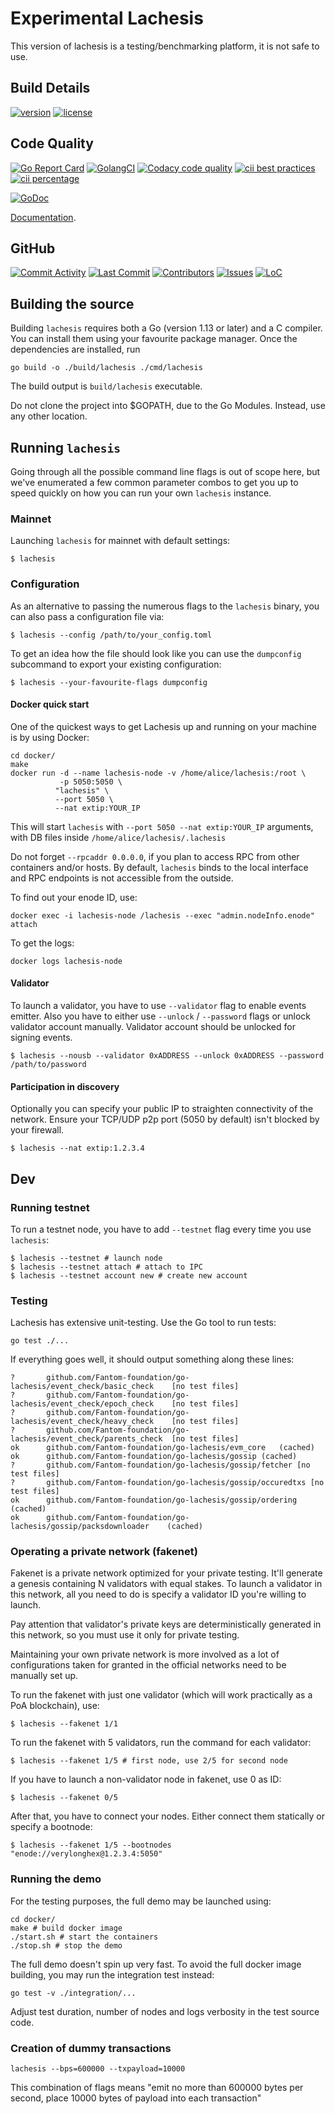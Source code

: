 # Experimental Lachesis 

This version of lachesis is a testing/benchmarking platform, it is not safe to use.

## Build Details

[![version](https://img.shields.io/github/tag/Fantom-foundation/lachesis-ex.svg?style=flat-square&logo=github
)](https://github.com/Fantom-foundation/lachesis-ex/releases/latest)
[![license](https://img.shields.io/github/license/Fantom-foundation/lachesis-ex.svg?style=flat-square&logo=github)](LICENSE.md)

## Code Quality

[![Go Report Card](https://goreportcard.com/badge/github.com/Fantom-foundation/lachesis-ex?style=flat-square&logo=goreportcard)](https://goreportcard.com/report/github.com/Fantom-foundation/lachesis-ex)
[![GolangCI](https://golangci.com/badges/github.com/Fantom-foundation/lachesis-ex.svg?style=flat-square&logo=golangci)](https://golangci.com/r/github.com/Fantom-foundation/lachesis-ex)
[![Codacy code quality](https://img.shields.io/codacy/grade/c8c27910210f4b23bcbbe8c60338b1d5.svg?style=flat-square&logo=codacy)](https://app.codacy.com/project/andrecronje/go-lachesis/dashboard)
[![cii best practices](https://img.shields.io/cii/level/2409.svg?style=flat-square&logo=cci)](https://bestpractices.coreinfrastructure.org/en/projects/2409)
[![cii percentage](https://img.shields.io/cii/percentage/2409.svg?style=flat-square&logo=cci)](https://bestpractices.coreinfrastructure.org/en/projects/2409)
  
[![GoDoc](https://img.shields.io/badge/godoc-reference-5272B4.svg?style=flat-square&logo=godoc)](https://godoc.org/github.com/Fantom-foundation/lachesis-ex)

[Documentation](https://github.com/Fantom-foundation/fantom-documentation/wiki).

## GitHub

[![Commit Activity](https://img.shields.io/github/commit-activity/w/Fantom-foundation/lachesis-ex.svg?style=flat-square&logo=github)](https://github.com/Fantom-foundation/lachesis-ex/commits/master)
[![Last Commit](https://img.shields.io/github/last-commit/Fantom-foundation/lachesis-ex.svg?style=flat-square&logo=github)](https://github.com/Fantom-foundation/lachesis-ex/commits/master)
[![Contributors](https://img.shields.io/github/contributors/Fantom-foundation/lachesis-ex.svg?style=flat-square&logo=github)](https://github.com/Fantom-foundation/lachesis-ex/graphs/contributors)
[![Issues][github-issues-image]][github-issues-url]
[![LoC](https://tokei.rs/b1/github/Fantom-foundation/lachesis-ex?category=lines)](https://github.com/Fantom-foundation/lachesis-ex)


[github-issues-image]: https://img.shields.io/github/issues/Fantom-foundation/lachesis-ex.svg?style=flat-square&logo=github
[github-issues-url]: https://github.com/Fantom-foundation/lachesis-ex/issues

## Building the source

Building `lachesis` requires both a Go (version 1.13 or later) and a C compiler. You can install
them using your favourite package manager. Once the dependencies are installed, run

```shell
go build -o ./build/lachesis ./cmd/lachesis
```
The build output is ```build/lachesis``` executable.

Do not clone the project into $GOPATH, due to the Go Modules. Instead, use any other location.

## Running `lachesis`

Going through all the possible command line flags is out of scope here,
but we've enumerated a few common parameter combos to get you up to speed quickly
on how you can run your own `lachesis` instance.

### Mainnet

Launching `lachesis` for mainnet with default settings:

```shell
$ lachesis
```

### Configuration

As an alternative to passing the numerous flags to the `lachesis` binary, you can also pass a
configuration file via:

```shell
$ lachesis --config /path/to/your_config.toml
```

To get an idea how the file should look like you can use the `dumpconfig` subcommand to
export your existing configuration:

```shell
$ lachesis --your-favourite-flags dumpconfig
```

#### Docker quick start

One of the quickest ways to get Lachesis up and running on your machine is by using
Docker:

```shell
cd docker/
make
docker run -d --name lachesis-node -v /home/alice/lachesis:/root \
           -p 5050:5050 \
          "lachesis" \
          --port 5050 \
          --nat extip:YOUR_IP
```

This will start `lachesis` with ```--port 5050 --nat extip:YOUR_IP``` arguments, with DB files inside ```/home/alice/lachesis/.lachesis```

Do not forget `--rpcaddr 0.0.0.0`, if you plan to access RPC from other containers
and/or hosts. By default, `lachesis` binds to the local interface and RPC endpoints is not
accessible from the outside.

To find out your enode ID, use:
```shell
docker exec -i lachesis-node /lachesis --exec "admin.nodeInfo.enode" attach
```
To get the logs:
```
docker logs lachesis-node
```

#### Validator

To launch a validator, you have to use `--validator` flag to enable events emitter. Also you have to either use `--unlock` / `--password` flags or unlock
validator account manually. Validator account should be unlocked for signing events.

```shell
$ lachesis --nousb --validator 0xADDRESS --unlock 0xADDRESS --password /path/to/password
```

#### Participation in discovery

Optionally you can specify your public IP to straighten connectivity of the network.
Ensure your TCP/UDP p2p port (5050 by default) isn't blocked by your firewall.

```shell
$ lachesis --nat extip:1.2.3.4
```

## Dev

### Running testnet

To run a testnet node, you have to add `--testnet` flag every time you use `lachesis`:

```shell
$ lachesis --testnet # launch node
$ lachesis --testnet attach # attach to IPC
$ lachesis --testnet account new # create new account
```

### Testing

Lachesis has extensive unit-testing. Use the Go tool to run tests:
```shell
go test ./...
```

If everything goes well, it should output something along these lines:
```
?       github.com/Fantom-foundation/go-lachesis/event_check/basic_check    [no test files]
?       github.com/Fantom-foundation/go-lachesis/event_check/epoch_check    [no test files]
?       github.com/Fantom-foundation/go-lachesis/event_check/heavy_check    [no test files]
?       github.com/Fantom-foundation/go-lachesis/event_check/parents_check  [no test files]
ok      github.com/Fantom-foundation/go-lachesis/evm_core   (cached)
ok      github.com/Fantom-foundation/go-lachesis/gossip (cached)
?       github.com/Fantom-foundation/go-lachesis/gossip/fetcher [no test files]
?       github.com/Fantom-foundation/go-lachesis/gossip/occuredtxs [no test files]
ok      github.com/Fantom-foundation/go-lachesis/gossip/ordering    (cached)
ok      github.com/Fantom-foundation/go-lachesis/gossip/packsdownloader    (cached)
```

### Operating a private network (fakenet)

Fakenet is a private network optimized for your private testing.
It'll generate a genesis containing N validators with equal stakes.
To launch a validator in this network, all you need to do is specify a validator ID you're willing to launch.

Pay attention that validator's private keys are deterministically generated in this network, so you must use it only for private testing.

Maintaining your own private network is more involved as a lot of configurations taken for
granted in the official networks need to be manually set up.

To run the fakenet with just one validator (which will work practically as a PoA blockchain), use:
```shell
$ lachesis --fakenet 1/1
```

To run the fakenet with 5 validators, run the command for each validator:
```shell
$ lachesis --fakenet 1/5 # first node, use 2/5 for second node
```

If you have to launch a non-validator node in fakenet, use 0 as ID:
```shell
$ lachesis --fakenet 0/5
```

After that, you have to connect your nodes. Either connect them statically or specify a bootnode:
```shell
$ lachesis --fakenet 1/5 --bootnodes "enode://verylonghex@1.2.3.4:5050"
```

### Running the demo

For the testing purposes, the full demo may be launched using:
```shell
cd docker/
make # build docker image
./start.sh # start the containers
./stop.sh # stop the demo
```

The full demo doesn't spin up very fast. To avoid the full docker image building, you may run the integration test instead:
```shell
go test -v ./integration/...
```
Adjust test duration, number of nodes and logs verbosity in the test source code.

### Creation of dummy transactions

```shell
lachesis --bps=600000 --txpayload=10000
```
This combination of flags means "emit no more than 600000 bytes per second, place 10000 bytes of payload into each transaction"
